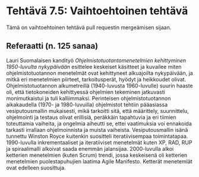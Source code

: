 # Tehtävä 7.5: Vaihtoehtoinen tehtävä

Tämä on vaihtoehtoinen tehtävä pull requestin mergeämisen sijaan.

## Referaatti (n. 125 sanaa)

Lauri Suomalaisen kandityö *Ohjelmistotuotantomenetelmien kehittyminen 1950-luvulta nykypäivään* esittelee keskeiset käsitteet ja kuvailee miten ohjelmistotuotannon menetelmät ovat kehittyneet alkuajoilta nykypäivään, ja mitkä eri menetelmien piirteet, tarkoitusperät, hyödyt ja heikkoudet olivat. Ohjelmistotuotannon alkumetreillä (1940-luvusta 1960-luvulle) suurin haaste oli, että tietokoneiden kehittyessä ohjelmien tekeminen jatkuvasti monimutkaistui ja tuli kalliimmaksi. Perinteisen ohjelmistotuotannon aikakaudella (1970- ja 1980-luvuilla) ohjelmistot tehtiin pääasiassa vesiputousmallin mukaisesti, mikä tarkoitti sitä, että määrittely, suunnittelu, ohjelmointi ja testaus olivat erillisiä, peräkkäin tapahtuvia ja eri tiimien toteuttamia vaiheita, ja ongelmia aiheutti se, ettei vaatimuksia voi ennakoida tarkasti irrallaan ohjelmoinnista ja muista vaiheista. Vesiputousmallin isänä tunnettu Winston Royce kuitenkin suositteli iteratiivisempaa toimintatapaa. 1990-luvulla inkrementaaliset ja iteratiiviset menetelmät kuten XP, RAD, RUP ja spiraalimalli alkoivat saada enemmän jalansijaa. 2000-luvulla alkoi ketterien menetelmien (kuten Scrum) trendi, jossa keskeisenä oli ketterien menetelmien puolestapuhujien laatima Agile Manifesto. Ketterät menetemlät ovat edelleen suosittuja.
